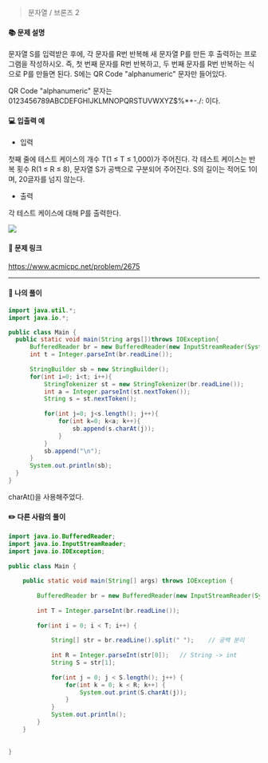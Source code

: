 > 문자열 / 브론즈 2

#### 📚 문제 설명
문자열 S를 입력받은 후에, 각 문자를 R번 반복해 새 문자열 P를 만든 후 출력하는 프로그램을 작성하시오. 즉, 첫 번째 문자를 R번 반복하고, 두 번째 문자를 R번 반복하는 식으로 P를 만들면 된다. S에는 QR Code "alphanumeric" 문자만 들어있다.

QR Code "alphanumeric" 문자는 0123456789ABCDEFGHIJKLMNOPQRSTUVWXYZ\$%*+-./: 이다.


#### 💻 입출력 예

- 입력

첫째 줄에 테스트 케이스의 개수 T(1 ≤ T ≤ 1,000)가 주어진다. 각 테스트 케이스는 반복 횟수 R(1 ≤ R ≤ 8), 문자열 S가 공백으로 구분되어 주어진다. S의 길이는 적어도 1이며, 20글자를 넘지 않는다. 

- 출력

각 테스트 케이스에 대해 P를 출력한다.


![](https://velog.velcdn.com/images/uunew/post/eec5f924-0dca-4cf4-ad16-9d8b61dd1095/image.png)




#### 🔗 문제 링크
https://www.acmicpc.net/problem/2675

---

#### 📝 나의 풀이
``` java
import java.util.*;
import java.io.*;

public class Main {
  public static void main(String args[])throws IOException{
      BufferedReader br = new BufferedReader(new InputStreamReader(System.in));
      int t = Integer.parseInt(br.readLine());
      
      StringBuilder sb = new StringBuilder();
      for(int i=0; i<t; i++){
          StringTokenizer st = new StringTokenizer(br.readLine());
          int a = Integer.parseInt(st.nextToken());
          String s = st.nextToken();
          
          for(int j=0; j<s.length(); j++){
              for(int k=0; k<a; k++){
                  sb.append(s.charAt(j));
              }
          }
          sb.append("\n");
      }
      System.out.println(sb);
  }
}
```
charAt()을 사용해주었다.


#### ✏️ 다른 사람의 풀이
``` java
import java.io.BufferedReader;
import java.io.InputStreamReader;
import java.io.IOException;
 
public class Main {
 
	public static void main(String[] args) throws IOException {
 
		BufferedReader br = new BufferedReader(new InputStreamReader(System.in));
		
		int T = Integer.parseInt(br.readLine());
		
		for(int i = 0; i < T; i++) {
	
			String[] str = br.readLine().split(" ");	// 공백 분리
			
			int R = Integer.parseInt(str[0]);	// String -> int
			String S = str[1];
			
			for(int j = 0; j < S.length(); j++) {
				for(int k = 0; k < R; k++) {
					System.out.print(S.charAt(j));
				}
			}
			System.out.println();
		}
	}
 
 
}
```